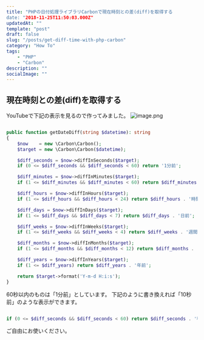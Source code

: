 ```yaml
---
title: "PHPの日付処理ライブラリCarbonで現在時刻との差(diff)を取得する
date: "2018-11-25T11:50:03.000Z"
updatedAt: ""
template: "post"
draft: false
slug: "/posts/get-diff-time-with-php-carbon"
category: "How To"
tags:
    - "PHP"
    - "Carbon"
description: ""
socialImage: ""
---
```


## 現在時刻との差(diff)を取得する
YouTubeで下記の表示を見るので作ってみました。
![image.png](https://qiita-image-store.s3.amazonaws.com/0/229830/91158113-7f60-167b-b35b-2b4bc7a28201.png)

```php

public function getDateDiff(string $datetime): string
{
    $now    = new \Carbon\Carbon();
    $target = new \Carbon\Carbon($datetime);

    $diff_seconds = $now->diffInSeconds($target);
    if (0 <= $diff_seconds && $diff_seconds < 60) return '1分前';

    $diff_minutes = $now->diffInMinutes($target);
    if (1 <= $diff_minutes && $diff_minutes < 60) return $diff_minutes . '分前';

    $diff_hours = $now->diffInHours($target);
    if (1 <= $diff_hours && $diff_hours < 24) return $diff_hours . '時間前';

    $diff_days = $now->diffInDays($target);
    if (1 <= $diff_days && $diff_days < 7) return $diff_days . '日前';

    $diff_weeks = $now->diffInWeeks($target);
    if (1 <= $diff_weeks && $diff_weeks < 4) return $diff_weeks . '週間前';

    $diff_months = $now->diffInMonths($target);
    if (1 <= $diff_months && $diff_months < 12) return $diff_months . 'ヶ月前';

    $diff_years = $now->diffInYears($target);
    if (1 <= $diff_years) return $diff_years . '年前';

    return $target->format('Y-m-d H:i:s');
}
```

60秒以内のものは「1分前」としています。
下記のように書き換えれば「10秒前」のような表示ができます。

```php

if (0 <= $diff_seconds && $diff_seconds < 60) return $diff_seconds . '秒前';
```

ご自由にお使いください。
